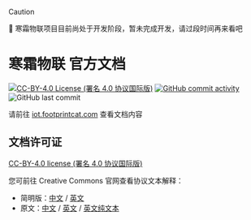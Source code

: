 > [!CAUTION]
> 🚧 寒霜物联项目目前尚处于开发阶段，暂未完成开发，请过段时间再来看吧

# 寒霜物联 官方文档

<!-- https://shields.io/badges/static-badge -->
[![CC-BY-4.0 License (署名 4.0 协议国际版)](https://img.shields.io/badge/License-CC--BY--4.0_License-cyan?logo=creativecommons)](https://opensource.org/license/BSD-3-Clause) [![GitHub commit activity](https://img.shields.io/github/commit-activity/t/footprintcat/frost-iot-docs)](https://github.com/footprintcat/frost-iot-docs/commits/) ![GitHub last commit](https://img.shields.io/github/last-commit/footprintcat/frost-iot-docs)

请前往 [iot.footprintcat.com](https://iot.footprintcat.com) 查看文档内容

## 文档许可证

[CC-BY-4.0 license (署名 4.0 协议国际版)](LICENSE)

您可前往 Creative Commons 官网查看协议文本解释：
- 简明版：[中文](https://creativecommons.org/licenses/by/4.0/deed.zh-hans) / [英文](https://creativecommons.org/licenses/by/4.0/)
- 原文：[中文](https://creativecommons.org/licenses/by/4.0/legalcode.zh-hans) / [英文](https://creativecommons.org/licenses/by/4.0/legalcode.en) / [英文纯文本](https://creativecommons.org/licenses/by/4.0/legalcode.txt)
